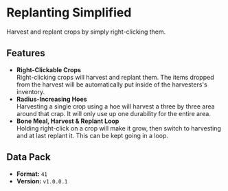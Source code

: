 # Replanting Simplified
Harvest and replant crops by simply right-clicking them.

## Features
- **Right-Clickable Crops**\
Right-clicking crops will harvest and replant them. The items dropped from the harvest will be automatically put inside of the harvesters's inventory.
- **Radius-Increasing Hoes**\
Harvesting a single crop using a hoe will harvest a three by three area around that crap. It will only use up one durability for the entire area.
- **Bone Meal, Harvest & Replant Loop**\
Holding right-click on a crop will make it grow, then switch to harvesting and at last replant it. This can be kept going in a loop.

## Data Pack
- **Format:** `41`
- **Version:** `v1.0.0.1`
